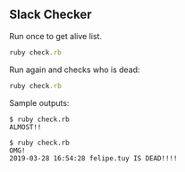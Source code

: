 ## Slack Checker

Run once to get alive list.

```ruby
ruby check.rb
```

Run again and checks who is dead:

```ruby
ruby check.rb
```

Sample outputs:
```
$ ruby check.rb
ALMOST!!
```
```
$ ruby check.rb
OMG!
2019-03-28 16:54:28 felipe.tuy IS DEAD!!!!
```
